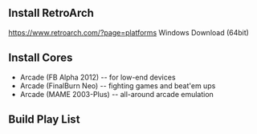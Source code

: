 ## Install RetroArch
https://www.retroarch.com/?page=platforms
Windows Download (64bit)

## Install Cores
- Arcade (FB Alpha 2012) -- for low-end devices
- Arcade (FinalBurn Neo) -- fighting games and beat'em ups
- Arcade (MAME 2003-Plus) -- all-around arcade emulation 

## Build Play List
